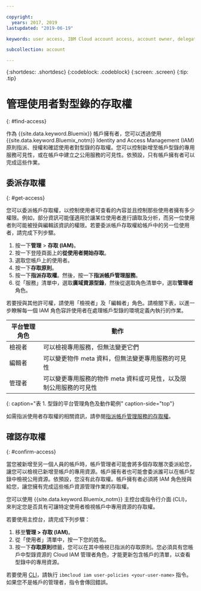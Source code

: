 ```yaml
---

copyright:
  years: 2017, 2019
lastupdated: "2019-06-19"

keywords: user access, IBM Cloud account access, account owner, delegating access, confirming access

subcollection: account

---
```


{:shortdesc: .shortdesc}
{:codeblock: .codeblock}
{:screen: .screen}
{:tip: .tip}

# 管理使用者對型錄的存取權
{: #find-access}

作為 {{site.data.keyword.Bluemix}} 帳戶擁有者，您可以透過使用 {{site.data.keyword.Bluemix_notm}} Identity and Access Management (IAM) 原則指派、授權和確認使用者對型錄的存取權。您可以控制新增至帳戶型錄的專用服務可見性，或在帳戶中建立之公用服務的可見性。依預設，只有帳戶擁有者可以完成這些作業。

## 委派存取權
{: #get-access}

您可以委派帳戶存取權，以控制使用者可查看的內容並且控制那些使用者擁有多少權限。例如，部分資訊可能僅適用於讓某位使用者進行讀取及分析，而另一位使用者則可能被授與編輯該資訊的權限。若要委派帳戶存取權給帳戶中的另一位使用者，請完成下列步驟。

1. 按一下**管理** > **存取 (IAM)**。
2. 按一下登陸頁面上的**從使用者開始存取**。
3. 選取您帳戶上的使用者。
4. 按一下**存取原則**。
5. 按一下**指派存取權**。然後，按一下**指派帳戶管理服務**。
6. 從「服務」清單中，選取**廣域資源型錄**，然後從選取角色清單中，選取**管理者**角色。

若要授與其他許可權，請使用「檢視者」及「編輯者」角色。請檢閱下表，以進一步瞭解每一個 IAM 角色容許使用者在處理帳戶型錄的環境定義內執行的作業。

|平台管理角色|動作|
|--------------------------|-------------------------------------------------------------------------------------------------------------|
|檢視者|可以檢視專用服務，但無法變更它們|
|編輯者|可以變更物件 meta 資料，但無法變更專用服務的可見性|
|管理者|可以變更專用服務的物件 meta 資料或可見性，以及限制公用服務的可見性|
{: caption="表 1. 型錄的平台管理角色及動作範例" caption-side="top"}

如需指派使用者存取權的相關資訊，請參閱[指派帳戶管理服務的存取權](/docs/iam?topic=iam-account-services)。

## 確認存取權
{: #confirm-access}

當您被新增至另一個人員的帳戶時，帳戶管理者可能會將多個存取層次委派給您，讓您可以檢視已新增至帳戶的專用資源。帳戶擁有者也可能會委派誰可以在帳戶型錄中檢視公用資源。依預設，您沒有此存取權。帳戶擁有者必須將 IAM 角色授與給您，讓您擁有完成這些帳戶資源管理作業的存取權。

您可以使用 {{site.data.keyword.Bluemix_notm}} 主控台或指令行介面 (CLI)，來判定您是否具有可讓特定使用者檢視帳戶中專用資源的存取權。

若要使用主控台，請完成下列步驟：

  1. 移至**管理 > 存取 (IAM)**。
  2. 從「使用者」清單中，按一下您的姓名。
  3. 按一下**存取原則**標籤，您可以在其中檢視已指派的存取原則。您必須具有您帳戶中型錄資源的 Cloud IAM 管理者角色，才能更新包含帳戶的清單，以查看型錄中的專用資源。


若要使用 [CLI](/docs/cli/reference/ibmcloud?topic=cloud-cli-ibmcloud_commands_iam#ibmcloud_commands_iam)，請執行 `ibmcloud iam user-policies <your-user-name>` 指令。如果您不是帳戶的管理者，指令會傳回錯誤。
